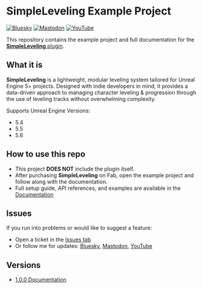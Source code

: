 # SimpleLeveling Example Project

[![Bluesky](https://img.shields.io/badge/Bluesky-0285FF?style=for-the-badge&logo=Bluesky&logoColor=white)](https://bsky.app/profile/minigamedev.bsky.social)
[![Mastodon](https://img.shields.io/badge/-MASTODON-%232B90D9?style=for-the-badge&logo=mastodon&logoColor=white)](https://mastodon.gamedev.place/@minigamedev)
[![YouTube](https://img.shields.io/badge/YouTube-red?style=for-the-badge&logo=youtube&logoColor=white)](https://www.youtube.com/@MiniGameDev)

This repository contains the example project and full documentation for the [**SimpleLeveling** plugin]().

## What it is

**SimpleLeveling** is a lightweight, modular leveling system tailored for Unreal Engine 5+ projects. Designed with indie developers in mind, it provides a data-driven approach to managing character leveling & progression through the use of leveling tracks without overwhelming complexity.

Supports Unreal Engine Versions:
* 5.4
* 5.5
* 5.6

## How to use this repo

* This project **DOES NOT** include the plugin itself.
* After purchasing **SimpleLeveling** on Fab, open the example project and follow along with the documentation.
* Full setup guide, API references, and examples are available in the [Documentation](./docs/README.md)

## Issues

If you run into problems or would like to suggest a feature:  
* Open a ticket in the [Issues tab](https://github.com/Ericdowney/SimpleLevelingExample/issues)  
* Or follow me for updates: [Bluesky](https://bsky.app/profile/minigamedev.bsky.social), [Mastodon](https://mastodon.gamedev.place/@minigamedev), [YouTube](https://www.youtube.com/@MiniGameDev)

## Versions

* [1.0.0 Documentation](./docs/README.md)